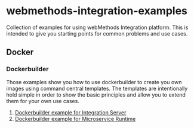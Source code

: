 # webmethods-integration-examples
Collection of examples for using webMethods Integration platform. This is intended to give you starting points for common problems and use cases.

## Docker

### Dockerbuilder

Those examples show you how to use dockerbuilder to create you own images using command central templates. The templates are intentionally hold simple in order to show the basic principles and allow you to extend them for your own use cases.

1. [Dockerbuilder example for Integration Server](https://github.com/SoftwareAG/webmethods-integration-examples/tree/master/dockerbuilder-integrationserver)
2. [Dockerbuilder example for Microservice Runtime](https://github.com/SoftwareAG/webmethods-integration-examples/tree/master/dockerbuilder-microserviceruntime)
